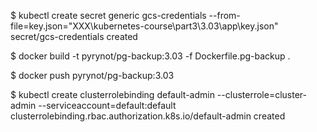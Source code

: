 


$ kubectl create secret generic gcs-credentials --from-file=key.json="XXX\kubernetes-course\part3\3.03\app\key.json"
secret/gcs-credentials created

$ docker build -t pyrynot/pg-backup:3.03 -f Dockerfile.pg-backup .

$ docker push pyrynot/pg-backup:3.03

$ kubectl create clusterrolebinding default-admin --clusterrole=cluster-admin --serviceaccount=default:default
clusterrolebinding.rbac.authorization.k8s.io/default-admin created